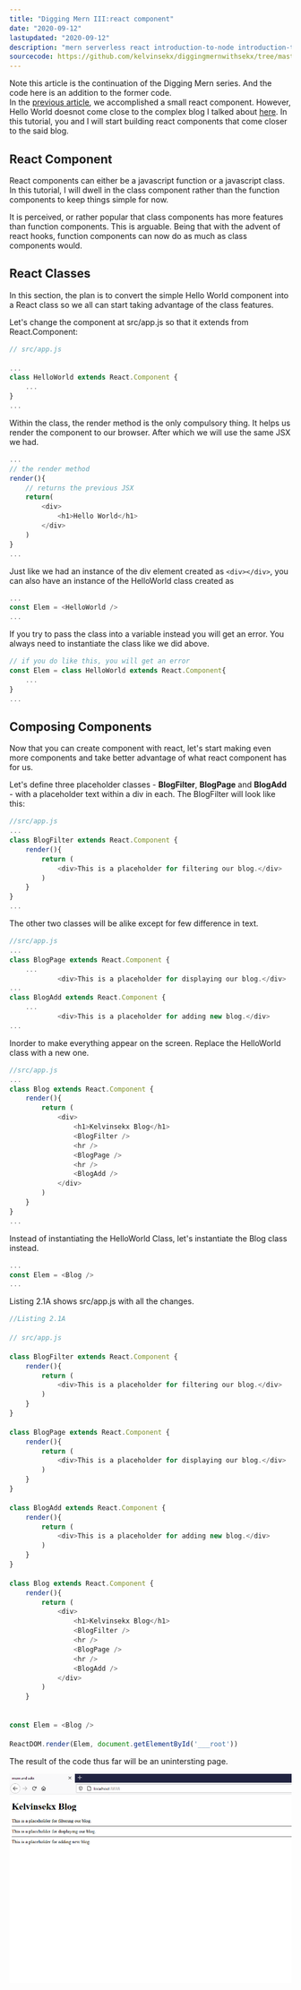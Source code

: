 ```yaml
---
title: "Digging Mern III:react component"
date: "2020-09-12"
lastupdated: "2020-09-12"
description: "mern serverless react introduction-to-node introduction-to-mern mern for beginners"
sourcecode: https://github.com/kelvinsekx/diggingmernwithsekx/tree/master/diggingmern-III
---
```


<div class="watchout">
Note this article is the continuation of the Digging Mern series. And the code here is an addition to the former code.
</div>

<div class="introduction">
In the <a href="/articles/mern-native-setup">previous article</a>, we accomplished a small react component. However, Hello World doesnot come close to the complex blog I talked about <a href="/articles/hello-mern/">here</a>. In this tutorial, you and I will start building react components that come closer to the said blog.
</div>

## **React Component**

React components can either be a javascript function or a javascript class. In this tutorial, I will  dwell in the class component rather than the function components to keep things simple for now.

It is perceived, or rather popular that class components has more features than function components. This is arguable. Being that with the advent of react hooks, function components can now do as much as class components would.

## **React Classes**

In this section, the plan is to convert the simple Hello World component into a React class so we all can start taking advantage of the class features.

Let's change the component at src/app.js so that it extends from React.Component:

```javascript
// src/app.js

...
class HelloWorld extends React.Component {
    ...
}
...
```

Within the class, the render method is the only compulsory thing. It helps us render the component to our browser. After which we will use the same JSX we had.

```javascript 
...
// the render method
render(){
    // returns the previous JSX
    return(
        <div>
            <h1>Hello World</h1>
        </div>
    )
}
...
```

Just like we had an instance of the div element created as `<div></div>`, you can also have an instance of the HelloWorld class created as 

```javascript
...
const Elem = <HelloWorld />
...
```
<div class="watchout">
If you try to pass the class into a variable instead you will get an error. You always need to instantiate the class like we did above.
</div>

```javascript
// if you do like this, you will get an error
const Elem = class HelloWorld extends React.Component{
    ...
}
...
```

## **Composing Components**

Now that you can create component with react, let's start making even more components and take better advantage of what react component has for us.

Let's define three placeholder classes - **BlogFilter**, **BlogPage** and **BlogAdd** - with a placeholder text within a div in each. The BlogFilter will look like this:

```javascript
//src/app.js
...
class BlogFilter extends React.Component {
    render(){
        return (
            <div>This is a placeholder for filtering our blog.</div>
        )
    }
}
...
```

The other two classes will be alike except for few difference in text.

```javascript
//src/app.js
...
class BlogPage extends React.Component {
    ...
            <div>This is a placeholder for displaying our blog.</div>
...
class BlogAdd extends React.Component {
    ...
            <div>This is a placeholder for adding new blog.</div>
...
```
Inorder to make everything appear on the screen. Replace the HelloWorld class with a new one.

```javascript
//src/app.js
...
class Blog extends React.Component {
    render(){
        return (
            <div>
                <h1>Kelvinsekx Blog</h1>
                <BlogFilter />
                <hr />
                <BlogPage />
                <hr />
                <BlogAdd />
            </div>
        )
    }
}
...
```

Instead of instantiating the HelloWorld Class, let's instantiate the Blog class instead.

```javascript
...
const Elem = <Blog />
...
```

Listing 2.1A shows src/app.js with all the changes.

```javascript
//Listing 2.1A

// src/app.js

class BlogFilter extends React.Component {
    render(){
        return (
            <div>This is a placeholder for filtering our blog.</div>
        )
    }
}

class BlogPage extends React.Component {
    render(){
        return (
            <div>This is a placeholder for displaying our blog.</div>
        )
    }
}

class BlogAdd extends React.Component {
    render(){
        return (
            <div>This is a placeholder for adding new blog.</div>
        )
    }
}

class Blog extends React.Component {
    render(){
        return (
            <div>
                <h1>Kelvinsekx Blog</h1>
                <BlogFilter />
                <hr />
                <BlogPage />
                <hr />
                <BlogAdd />
            </div>
        )
    }


const Elem = <Blog />

ReactDOM.render(Elem, document.getElementById('___root'))
```

The result of the code thus far will be an unintersting page.

![how our final code looks on the browser](./image.png)


